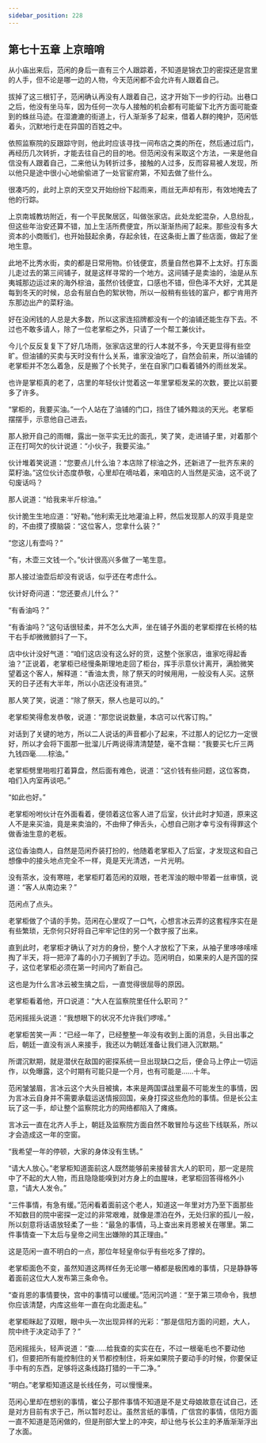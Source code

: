```yaml
---
sidebar_position: 228
---
```


## 第七十五章 **上京暗哨**

从小庙出来后，范闲的身后一直有三个人跟踪着，不知道是锦衣卫的密探还是宫里的人手，但不论是哪一边的人物，今天范闲都不会允许有人跟着自己。

拔掉了这三根钉子，范闲确认再没有人跟着自己，这才开始下一步的行动。出巷口之后，他没有坐马车，因为任何一次与人接触的机会都有可能留下北齐方面可能查到的蛛丝马迹。在湿漉漉的街道上，行人渐渐多了起来，借着人群的掩护，范闲低着头，沉默地行走在异国的百姓之中。

依照监察院的反跟踪守则，他此时应该寻找一间布店之类的所在，然后通过后门，再经历几次转折，才能去往自己的目的地。但范闲没有采取这个方法，一来是他自信没有人跟着自己，二来他认为转折过多，接触的人过多，反而容易被人发现，所以他只是途中很小心地偷偷进了一处官宦府第，不知去做了些什么。

很凑巧的，此时上京的天空又开始纷纷下起雨来，雨丝无声却有形，有效地掩去了他的行踪。

上京南城教坊附近，有一个平民聚居区，叫做张家店。此处龙蛇混杂，人息纷乱，但这些年治安还算不错，加上生活所费便宜，所以渐渐热闹了起来。那些没有多大资本的小商贩们，也开始鼓起余勇，存起余钱，在这条街上置了些店面，做起了坐地生意。

此地不比秀水街，卖的都是日常用物。价钱便宜，质量自然也算不上太好。打东面儿走过去的第三间铺子，就是这样寻常的一个地方。这间铺子是卖油的，油是从东夷城那边运过来的海外棕油，虽然价钱便宜，口感也不错，但色泽不大好，尤其是每到冬天的时候，总会有层白色的絮状物，所以一般稍有些钱的富户，都宁肯用齐东那边出产的菜籽油。

好在没闲钱的人总是大多数，所以这家连招牌都没有一个的油铺还能生存下去。不过也不敢多请人，除了一位老掌柜之外，只请了一个帮工兼伙计。

今儿个反反复复下了好几场雨，张家店这里的行人本就不多，今天更显得有些空旷。但油铺的买卖与天时没有什么关系，谁家没油吃了，自然会前来，所以油铺的老掌柜并不怎么着急，反是搬了个长凳子，坐在自家门口看着铺外的雨丝发呆。

也许是掌柜真的老了，店里的年轻伙计觉着这一年里掌柜发呆的次数，要比以前要多了许多。

“掌柜的，我要买油。”一个人站在了油铺的门口，挡住了铺外黯淡的天光。老掌柜摆摆手，示意他自己进去。

那人掀开自己的雨帽，露出一张平实无比的面孔，笑了笑，走进铺子里，对着那个正在打呵欠的伙计说道：“小伙子，我要买油。”

伙计堆着笑说道：“您要点儿什么油？本店除了棕油之外，还新进了一批齐东来的菜籽油。”这位伙计态度恭敬，心里却在嘀咕着，来咱店的人当然是买油，这不说了句废话吗？

那人说道：“给我来半斤棕油。”

伙计脆生生地应道：“好勒。”他利索无比地灌油上秤，然后发现那人的双手竟是空的，不由摸了摸脑袋：“这位客人，您拿什么装？”

“您这儿有壶吗？”

“有，木壶三文钱一个。”伙计很高兴多做了一笔生意。

那人接过油壶后却没有说话，似乎还在考虑什么。

伙计好奇问道：“您还要点儿什么？”

“有香油吗？”

“有香油吗？”这句话很轻柔，并不怎么大声，坐在铺子外面的老掌柜撑在长椅的枯干右手却微微颤抖了一下。

店中伙计没好气道：“咱们这店没有这么好的货，这整个张家店，谁家吃得起香油？”正说着，老掌柜已经慢条斯理地走回了柜台，挥手示意伙计离开，满脸微笑望着这个客人，解释道：“香油太贵，除了祭天的时候用用，一般没有人买。这祭天的日子还有大半年，所以小店还没有进货。”

那人笑了笑，说道：“除了祭天，祭人也是可以的。”

老掌柜笑得愈发恭敬，说道：“那您说说数量，本店可以代客订购。”

对话到了关键的地方，所以二人说话的声音都小了起来，不过那人的记忆力一定很好，所以才会将下面那一批溜儿斤两说得清清楚楚，毫不含糊：“我要买七斤三两九钱四毫……棕油。”

老掌柜劈里啪啦打着算盘，然后面有难色，说道：“这价钱有些问题，这位客商，咱们入内室再谈吧。”

“如此也好。”

老掌柜吩咐伙计在外面看着，便领着这位客人进了后室，伙计此时才知道，原来这人不是来买油，竟是来卖油的，不由伸了伸舌头，心想自己刚才幸亏没有得罪这个做香油生意的老板。

这位香油商人，自然是范闲乔装打扮的，他随着老掌柜入了后室，才发现这和自己想像中的接头地点完全不一样，竟是天光清透，一片光明。

没有茶水，没有寒暄，老掌柜盯着范闲的双眼，苍老浑浊的眼中带着一丝审慎，说道：“客人从南边来？”

范闲点了点头。

老掌柜做了个请的手势。范闲在心里叹了一口气，心想言冰云弄的这套程序实在是有些繁琐，无奈何只好将自己牢牢记住的另一个数字报了出来。

直到此时，老掌柜才确认了对方的身份，整个人才放松了下来，从袖子里哆哆嗦嗦掏了半天，将一把淬了毒的小刀子搁到了手边。范闲明白，如果来的人是齐国的探子，这位老掌柜必须在第一时间内了断自己。

这也是为什么言冰云被生擒之后，一直觉得很屈辱的原因。

老掌柜看着他，开口说道：“大人在监察院里任什么职司？”

范闲摇摇头说道：“我想眼下的状况不允许我们啰嗦。”

老掌柜苦笑一声：“已经一年了，已经整整一年没有收到上面的消息，头目出事之后，朝廷一直没有派人来接手，我还以为朝廷准备让我们进入沉默期。”

所谓沉默期，就是潜伏在敌国的密探系统一旦出现缺口之后，便会马上停止一切运作，以免曝露，这个时期有可能只是一个月，也有可能是……十年。

范闲皱皱眉，言冰云这个大头目被擒，本来是两国谍战里最不可能发生的事情，因为言冰云自身并不需要承载运送情报回国，亲身打探这些危险的事情。但是长公主玩了这一手，却让整个监察院北方的网络都陷入了瘫痪。

言冰云一直在北齐人手上，朝廷及监察院方面自然不敢冒险与这些下线联系，所以才会造成这一年的空窗。

“我希望一年的停顿，大家的身体没有生锈。”

“请大人放心。”老掌柜知道面前这人既然能够前来接替言大人的职司，那一定是院中了不起的大人物，而且隐隐能嗅到对方身上的血腥味，老掌柜回答得格外小意，“请大人发令。”

“三件事情，有急有缓。”范闲看着面前这个老人，知道这一年里对方乃至下面那些不知数目的院中密探一定过的非常艰难，就像是漂泊在外，无处归家的孤儿一般，所以刻意将话语放轻柔了一些：“最急的事情，马上查出来肖恩被关在哪里。第二件事情查一下太后与皇帝之间生出嫌隙的其正理由。”

这是范闲一直不明白的一点，那位年轻皇帝似乎有些吃多了撑的。

老掌柜面色不变，虽然知道这两样任务无论哪一樁都是极困难的事情，只是静静等着面前这位大人发布第三条命令。

“查肖恩的事情要快，宫中的事情可以缓缓。”范闲沉吟道：“至于第三项命令，我想你应该清楚，内库这些年一直在向北面走私。”

老掌柜眯起了双眼，眼中头一次出现异样的光彩：“那是信阳方面的问题，大人，院中终于决定动手了？”

范闲摇摇头，轻声说道：“查……给我查的实实在在，不过一根毫毛也不要动他们，但要把所有能控制住的关节都控制住，将来如果院子要动手的时候，你要保证手中有的东西，足够将这条线路打猎的一干二净。”

“明白。”老掌柜知道这是长线任务，可以慢慢来。

范闲心里却在想别的事情，崔公子那件事情不知道是不是丈母娘故意在试自己，还是对方目前有求于己，所以暂时忍让。虽然言纸的事情，广信宫的事情，信阳方面一直不知道是范闲做的，但是刑部大堂上的冲突，却让他与长公主的矛盾渐渐浮出了水面。

